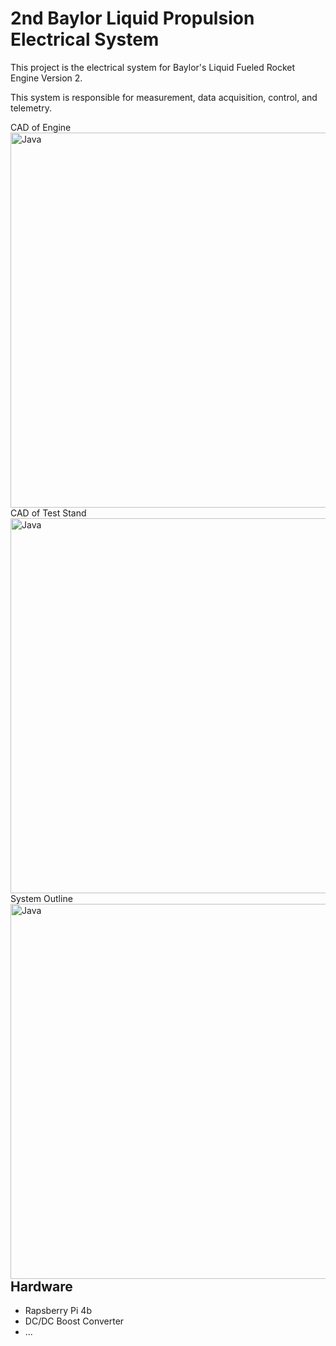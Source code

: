 # 2nd Baylor Liquid Propulsion Electrical System
This project is the electrical system for Baylor's Liquid Fueled Rocket Engine Version 2. 

This system is responsible for measurement, data acquisition, control, and telemetry.

CAD of Engine
<img align="left" alt="Java" width="600px" src="https://github.com/user-attachments/assets/0762d409-6d7f-403b-9167-cb9592e8b7b2"/> <br><br>

CAD of Test Stand
<img align="left" alt="Java" width="600px" src="https://github.com/user-attachments/assets/c53c416c-6bc9-443c-aba0-f7cb299cf15e"/> <br><br>

System Outline
<img align="left" alt="Java" width="600px" src="https://github.com/user-attachments/assets/6d497a72-3782-4d06-bbcb-6c12bc6bfab2"/> <br><br>


## Hardware <br>
- Rapsberry Pi 4b
- DC/DC Boost Converter
- ...



    
